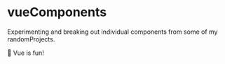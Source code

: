 # vueComponents

Experimenting and breaking out individual components from some of my randomProjects.

💚 Vue is fun!
